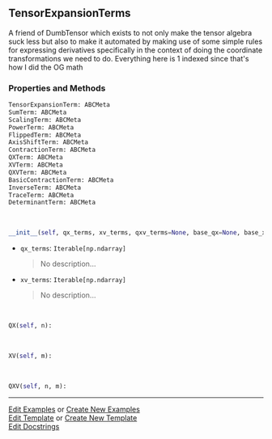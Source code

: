 ## <a id="McUtils.Zachary.TensorDerivativeConverter.TensorExpansionTerms">TensorExpansionTerms</a>
A friend of DumbTensor which exists
to not only make the tensor algebra suck less but also
to make it automated by making use of some simple rules
for expressing derivatives specifically in the context of
doing the coordinate transformations we need to do.
Everything here is 1 indexed since that's how I did the OG math

### Properties and Methods
```python
TensorExpansionTerm: ABCMeta
SumTerm: ABCMeta
ScalingTerm: ABCMeta
PowerTerm: ABCMeta
FlippedTerm: ABCMeta
AxisShiftTerm: ABCMeta
ContractionTerm: ABCMeta
QXTerm: ABCMeta
XVTerm: ABCMeta
QXVTerm: ABCMeta
BasicContractionTerm: ABCMeta
InverseTerm: ABCMeta
TraceTerm: ABCMeta
DeterminantTerm: ABCMeta
```
<a id="McUtils.Zachary.TensorDerivativeConverter.TensorExpansionTerms.__init__" class="docs-object-method">&nbsp;</a>
```python
__init__(self, qx_terms, xv_terms, qxv_terms=None, base_qx=None, base_xv=None, q_name='Q', v_name='V'): 
```

- `qx_terms`: `Iterable[np.ndarray]`
    >No description...
- `xv_terms`: `Iterable[np.ndarray]`
    >No description...

<a id="McUtils.Zachary.TensorDerivativeConverter.TensorExpansionTerms.QX" class="docs-object-method">&nbsp;</a>
```python
QX(self, n): 
```

<a id="McUtils.Zachary.TensorDerivativeConverter.TensorExpansionTerms.XV" class="docs-object-method">&nbsp;</a>
```python
XV(self, m): 
```

<a id="McUtils.Zachary.TensorDerivativeConverter.TensorExpansionTerms.QXV" class="docs-object-method">&nbsp;</a>
```python
QXV(self, n, m): 
```





___

[Edit Examples](https://github.com/McCoyGroup/McUtils/edit/edit/ci/examples/ci/docs/McUtils/Zachary/TensorDerivativeConverter/TensorExpansionTerms.md) or 
[Create New Examples](https://github.com/McCoyGroup/McUtils/new/edit/?filename=ci/examples/ci/docs/McUtils/Zachary/TensorDerivativeConverter/TensorExpansionTerms.md) <br/>
[Edit Template](https://github.com/McCoyGroup/McUtils/edit/edit/ci/docs/ci/docs/McUtils/Zachary/TensorDerivativeConverter/TensorExpansionTerms.md) or 
[Create New Template](https://github.com/McCoyGroup/McUtils/new/edit/?filename=ci/docs/templates/ci/docs/McUtils/Zachary/TensorDerivativeConverter/TensorExpansionTerms.md) <br/>
[Edit Docstrings](https://github.com/McCoyGroup/McUtils/edit/edit/McUtils/Zachary/TensorDerivativeConverter.py?message=Update%20Docs)